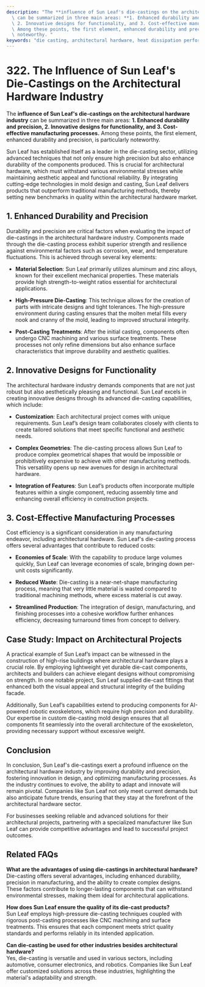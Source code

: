 ```yaml
---
description: "The **influence of Sun Leaf's die-castings on the architectural hardware industry**\
  \ can be summarized in three main areas: **1. Enhanced durability and precision,\
  \ 2. Innovative designs for functionality, and 3. Cost-effective manufacturing processes.**\
  \ Among these points, the first element, enhanced durability and precision, is particularly\
  \ noteworthy. "
keywords: "die casting, architectural hardware, heat dissipation performance, heat sink"
---
```

# 322. The Influence of Sun Leaf's Die-Castings on the Architectural Hardware Industry

The **influence of Sun Leaf's die-castings on the architectural hardware industry** can be summarized in three main areas: **1. Enhanced durability and precision, 2. Innovative designs for functionality, and 3. Cost-effective manufacturing processes.** Among these points, the first element, enhanced durability and precision, is particularly noteworthy. 

Sun Leaf has established itself as a leader in the die-casting sector, utilizing advanced techniques that not only ensure high precision but also enhance durability of the components produced. This is crucial for architectural hardware, which must withstand various environmental stresses while maintaining aesthetic appeal and functional reliability. By integrating cutting-edge technologies in mold design and casting, Sun Leaf delivers products that outperform traditional manufacturing methods, thereby setting new benchmarks in quality within the architectural hardware market.

## **1. Enhanced Durability and Precision**

Durability and precision are critical factors when evaluating the impact of die-castings in the architectural hardware industry. Components made through the die-casting process exhibit superior strength and resilience against environmental factors such as corrosion, wear, and temperature fluctuations. This is achieved through several key elements:

- **Material Selection**: Sun Leaf primarily utilizes aluminum and zinc alloys, known for their excellent mechanical properties. These materials provide high strength-to-weight ratios essential for architectural applications.
  
- **High-Pressure Die-Casting**: This technique allows for the creation of parts with intricate designs and tight tolerances. The high-pressure environment during casting ensures that the molten metal fills every nook and cranny of the mold, leading to improved structural integrity.

- **Post-Casting Treatments**: After the initial casting, components often undergo CNC machining and various surface treatments. These processes not only refine dimensions but also enhance surface characteristics that improve durability and aesthetic qualities.

## **2. Innovative Designs for Functionality**

The architectural hardware industry demands components that are not just robust but also aesthetically pleasing and functional. Sun Leaf excels in creating innovative designs through its advanced die-casting capabilities, which include:

- **Customization**: Each architectural project comes with unique requirements. Sun Leaf’s design team collaborates closely with clients to create tailored solutions that meet specific functional and aesthetic needs.

- **Complex Geometries**: The die-casting process allows Sun Leaf to produce complex geometrical shapes that would be impossible or prohibitively expensive to achieve with other manufacturing methods. This versatility opens up new avenues for design in architectural hardware.

- **Integration of Features**: Sun Leaf’s products often incorporate multiple features within a single component, reducing assembly time and enhancing overall efficiency in construction projects.

## **3. Cost-Effective Manufacturing Processes**

Cost efficiency is a significant consideration in any manufacturing endeavor, including architectural hardware. Sun Leaf's die-casting process offers several advantages that contribute to reduced costs:

- **Economies of Scale**: With the capability to produce large volumes quickly, Sun Leaf can leverage economies of scale, bringing down per-unit costs significantly. 

- **Reduced Waste**: Die-casting is a near-net-shape manufacturing process, meaning that very little material is wasted compared to traditional machining methods, where excess material is cut away.

- **Streamlined Production**: The integration of design, manufacturing, and finishing processes into a cohesive workflow further enhances efficiency, decreasing turnaround times from concept to delivery.

## **Case Study: Impact on Architectural Projects**

A practical example of Sun Leaf’s impact can be witnessed in the construction of high-rise buildings where architectural hardware plays a crucial role. By employing lightweight yet durable die-cast components, architects and builders can achieve elegant designs without compromising on strength. In one notable project, Sun Leaf supplied die-cast fittings that enhanced both the visual appeal and structural integrity of the building facade. 

Additionally, Sun Leaf’s capabilities extend to producing components for AI-powered robotic exoskeletons, which require high precision and durability. Our expertise in custom die-casting mold design ensures that all components fit seamlessly into the overall architecture of the exoskeleton, providing necessary support without excessive weight.

## **Conclusion**

In conclusion, Sun Leaf's die-castings exert a profound influence on the architectural hardware industry by improving durability and precision, fostering innovation in design, and optimizing manufacturing processes. As the industry continues to evolve, the ability to adapt and innovate will remain pivotal. Companies like Sun Leaf not only meet current demands but also anticipate future trends, ensuring that they stay at the forefront of the architectural hardware sector. 

For businesses seeking reliable and advanced solutions for their architectural projects, partnering with a specialized manufacturer like Sun Leaf can provide competitive advantages and lead to successful project outcomes.

## Related FAQs

**What are the advantages of using die-castings in architectural hardware?**  
Die-casting offers several advantages, including enhanced durability, precision in manufacturing, and the ability to create complex designs. These factors contribute to longer-lasting components that can withstand environmental stresses, making them ideal for architectural applications.

**How does Sun Leaf ensure the quality of its die-cast products?**  
Sun Leaf employs high-pressure die-casting techniques coupled with rigorous post-casting processes like CNC machining and surface treatments. This ensures that each component meets strict quality standards and performs reliably in its intended application.

**Can die-casting be used for other industries besides architectural hardware?**  
Yes, die-casting is versatile and used in various sectors, including automotive, consumer electronics, and robotics. Companies like Sun Leaf offer customized solutions across these industries, highlighting the material's adaptability and strength.
